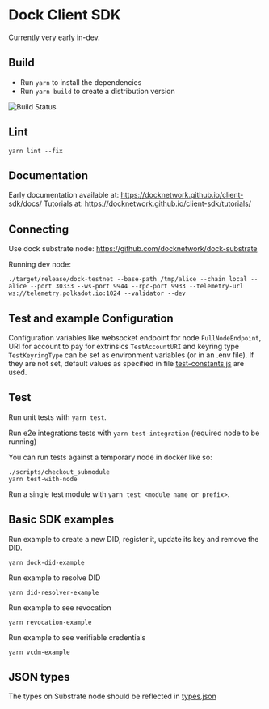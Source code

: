 # Dock Client SDK

Currently very early in-dev.

## Build
- Run `yarn` to install the dependencies
- Run `yarn build` to create a distribution version

![Build Status](https://github.com/docknetwork/client-sdk/workflows/CI/badge.svg "Build Status")

## Lint
`yarn lint --fix`

## Documentation

Early documentation available at: https://docknetwork.github.io/client-sdk/docs/
Tutorials at: https://docknetwork.github.io/client-sdk/tutorials/

## Connecting

Use dock substrate node: https://github.com/docknetwork/dock-substrate

Running dev node:
```
./target/release/dock-testnet --base-path /tmp/alice --chain local --alice --port 30333 --ws-port 9944 --rpc-port 9933 --telemetry-url ws://telemetry.polkadot.io:1024 --validator --dev
```

## Test and example Configuration
Configuration variables like websocket endpoint for node `FullNodeEndpoint`, URI for account to pay for extrinsics `TestAccountURI`
and keyring type `TestKeyringType` can be set as environment variables (or in an .env file). If they are not set, default values as
specified in file [test-constants.js](./tests/test-constants.js) are used.

## Test

Run unit tests with `yarn test`.

Run e2e integrations tests with `yarn test-integration` (required node to be running)

You can run tests against a temporary node in docker like so:

```
./scripts/checkout_submodule
yarn test-with-node
```

Run a single test module with `yarn test <module name or prefix>`.

## Basic SDK examples

Run example to create a new DID, register it, update its key and remove the DID.
```
yarn dock-did-example
```

Run example to resolve DID
```
yarn did-resolver-example
```

Run example to see revocation
```
yarn revocation-example
```

Run example to see verifiable credentials
```
yarn vcdm-example
```

## JSON types
The types on Substrate node should be reflected in [types.json](./src/types.json)
